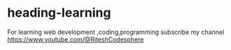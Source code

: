 # heading-learning

For learning web development ,coding,programming
subscribe my channel https://www.youtube.com/@RiteshCodesphere
